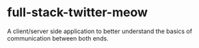 # full-stack-twitter-meow
A client/server side application to better understand the basics of communication between both ends.
